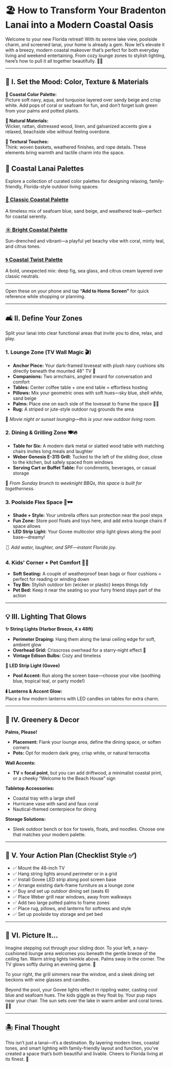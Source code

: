 # 🏖️ How to Transform Your Bradenton Lanai into a Modern Coastal Oasis  

Welcome to your new Florida retreat! With its serene lake view, poolside charm, and screened lanai, your home is already a gem. Now let’s elevate it with a breezy, modern coastal makeover that’s perfect for both everyday living and weekend entertaining. From cozy lounge zones to stylish lighting, here’s how to pull it all together beautifully. 🌴✨  

---

## 🧘 I. Set the Mood: Color, Texture & Materials  

**🎨 Coastal Color Palette:**  
Picture soft navy, aqua, and turquoise layered over sandy beige and crisp white. Add pops of coral or seafoam for fun, and don’t forget lush green from your palms and potted plants.  

**🌿 Natural Materials:**  
Wicker, rattan, distressed wood, linen, and galvanized accents give a relaxed, beachside vibe without feeling overdone.  

**🧺 Textural Touches:**  
Think: woven baskets, weathered finishes, and rope details. These elements bring warmth and tactile charm into the space.

## 🎨 Coastal Lanai Palettes

Explore a collection of curated color palettes for designing relaxing, family-friendly, Florida-style outdoor living spaces:

### [🌴 Classic Coastal Palette](https://marcarmy2003.github.io/MarcArmy2003/Coastal_Lanai_Palette.html)
A timeless mix of seafoam blue, sand beige, and weathered teak—perfect for coastal serenity.

### [☀️ Bright Coastal Palette](https://marcarmy2003.github.io/MarcArmy2003/Bright_Coastal_Lanai_Palette.html)
Sun-drenched and vibrant—a playful yet beachy vibe with coral, minty teal, and citrus tones.

### [🌀 Coastal Twist Palette](https://marcarmy2003.github.io/MarcArmy2003/Coastal_Twist_Palette.html)
A bold, unexpected mix: deep fig, sea glass, and citrus cream layered over classic neutrals.

---

Open these on your phone and tap **“Add to Home Screen”** for quick reference while shopping or planning.


---

## 🛋️ II. Define Your Zones  

Split your lanai into clear functional areas that invite you to dine, relax, and play.  

### 1. **Lounge Zone (TV Wall Magic 🎬)**  
- **Anchor Piece:** Your dark-framed loveseat with plush navy cushions sits directly beneath the mounted 48" TV 🎉  
- **Companions:** Two armchairs, angled inward for conversation and comfort  
- **Tables:** Center coffee table + one end table = effortless hosting  
- **Pillows:** Mix your geometric ones with soft hues—sky blue, shell white, sand beige  
- **Palms:** Place one on each side of the loveseat to frame the space 🌴🌴  
- **Rug:** A striped or jute-style outdoor rug grounds the area  

🎥 *Movie night or sunset lounging—this is your new outdoor living room.*  

### 2. **Dining & Grilling Zone 🍽️🔥**  
- **Table for Six:** A modern dark metal or slatted wood table with matching chairs invites long meals and laughter  
- **Weber Genesis E-315 Grill:** Tucked to the left of the sliding door, close to the kitchen, but safely spaced from windows  
- **Serving Cart or Buffet Table:** For condiments, beverages, or casual storage  

🍔 *From Sunday brunch to weeknight BBQs, this space is built for togetherness.*  

### 3. **Poolside Flex Space 🌊🕶️**  
- **Shade + Style:** Your umbrella offers sun protection near the pool steps  
- **Fun Zone:** Store pool floats and toys here, and add extra lounge chairs if space allows  
- **LED Strip Light:** Your Govee multicolor strip light glows along the pool base—dreamy!  

🩱 *Add water, laughter, and SPF—instant Florida joy.*  

### 4. **Kids' Corner + Pet Comfort 🧸🐾**  
- **Soft Seating:** A couple of weatherproof bean bags or floor cushions = perfect for reading or winding down  
- **Toy Bin:** Stylish outdoor bin (wicker or plastic) keeps things tidy  
- **Pet Bed:** Keep it near the seating so your furry friend stays part of the action

---

## 💡 III. Lighting That Glows  

**✨ String Lights (Harbor Breeze, 4 x 48ft)**  
- **Perimeter Draping:** Hang them along the lanai ceiling edge for soft, ambient glow  
- **Overhead Grid:** Crisscross overhead for a starry-night effect 🌟  
- **Vintage Edison Bulbs:** Cozy and timeless

**🌈 LED Strip Light (Govee)**  
- **Pool Accent:** Run along the screen base—choose your vibe (soothing blue, tropical teal, or party mode!)  

**🕯️ Lanterns & Accent Glow:**  
Place a few modern lanterns with LED candles on tables for extra charm.

---

## 🌱 IV. Greenery & Decor  

**Palms, Please!**  
- **Placement:** Flank your lounge area, define the dining space, or soften corners  
- **Pots:** Opt for modern dark grey, crisp white, or natural terracotta  

**Wall Accents:**  
- **TV = focal point**, but you can add driftwood, a minimalist coastal print, or a cheeky “Welcome to the Beach House” sign  

**Tabletop Accessories:**  
- Coastal tray with a large shell  
- Hurricane vase with sand and faux coral  
- Nautical-themed centerpiece for dining  

**Storage Solutions:**  
- Sleek outdoor bench or box for towels, floats, and noodles. Choose one that matches your modern palette.

---

## 🔧 V. Your Action Plan (Checklist Style ✅)  

- ✅ Mount the 48-inch TV  
- ✅ Hang string lights around perimeter or in a grid  
- ✅ Install Govee LED strip along pool screen base  
- ✅ Arrange existing dark-frame furniture as a lounge zone  
- ✅ Buy and set up outdoor dining set (seats 6)  
- ✅ Place Weber grill near windows, away from walkways  
- ✅ Add two large potted palms to frame zones  
- ✅ Place rug, pillows, and lanterns for softness and style  
- ✅ Set up poolside toy storage and pet bed  

---

## 🌅 VI. Picture It...  

Imagine stepping out through your sliding door. To your left, a navy-cushioned lounge area welcomes you beneath the gentle breeze of the ceiling fan. Warm string lights twinkle above. Palms sway in the corner. The TV glows softly during an evening game. 🏈  

To your right, the grill simmers near the window, and a sleek dining set beckons with wine glasses and candles.  

Beyond the pool, your Govee lights reflect in rippling water, casting cool blue and seafoam hues. The kids giggle as they float by. Your pup naps near your chair. The sun sets over the lake in warm amber and coral tones. 🌅🍹  

---

## 🏝️ Final Thought  

This isn’t just a lanai—it’s a destination. By layering modern lines, coastal tones, and smart lighting with family-friendly layout and function, you've created a space that’s both beautiful and livable. Cheers to Florida living at its finest. 🥂
